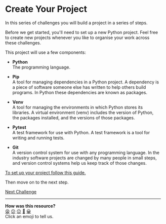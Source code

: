 # Create Your Project

In this series of challenges you will build a project in a series of steps.

Before we get started, you'll need to set up a new Python project. Feel free to
create new projects whenever you like to organise your work across these
challenges.

This project will use a few components:

* **Python**  
  The programming language.

* **Pip**  
  A tool for managing dependencies in a Python project. A dependency is a piece
  of software someone else has written to help others build programs. In Python
  these dependencies are known as packages.

* **Venv**  
  A tool for managing the environments in which Python stores its libraries. A virtual environment (venv) includes the version of Python, the packages installed, and the versions of those packages.

* **Pytest**  
  A test framework for use with Python. A test framework is a tool for writing
  and running tests.

* **Git**  
  A version control system for use with any programming language. In the
  industry software projects are changed by many people in small steps, and
  version control systems help us keep track of those changes.

[To set up your project follow this
guide.](../pills/setting_up_a_pytest_project.md) 

Then move on to the next step.


[Next Challenge](02_test_drive_a_single_function.md)

<!-- BEGIN GENERATED SECTION DO NOT EDIT -->

---

**How was this resource?**  
[😫](https://airtable.com/shrUJ3t7KLMqVRFKR?prefill_Repository=makersacademy%2Fgolden-square-in-python&prefill_File=challenges%2F01_create_your_project.md&prefill_Sentiment=😫) [😕](https://airtable.com/shrUJ3t7KLMqVRFKR?prefill_Repository=makersacademy%2Fgolden-square-in-python&prefill_File=challenges%2F01_create_your_project.md&prefill_Sentiment=😕) [😐](https://airtable.com/shrUJ3t7KLMqVRFKR?prefill_Repository=makersacademy%2Fgolden-square-in-python&prefill_File=challenges%2F01_create_your_project.md&prefill_Sentiment=😐) [🙂](https://airtable.com/shrUJ3t7KLMqVRFKR?prefill_Repository=makersacademy%2Fgolden-square-in-python&prefill_File=challenges%2F01_create_your_project.md&prefill_Sentiment=🙂) [😀](https://airtable.com/shrUJ3t7KLMqVRFKR?prefill_Repository=makersacademy%2Fgolden-square-in-python&prefill_File=challenges%2F01_create_your_project.md&prefill_Sentiment=😀)  
Click an emoji to tell us.

<!-- END GENERATED SECTION DO NOT EDIT -->
